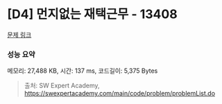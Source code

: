 # [D4] 먼지없는 재택근무 - 13408 

[문제 링크](https://swexpertacademy.com/main/code/problem/problemDetail.do?contestProbId=AX2fGyO6iogDFAW0) 

### 성능 요약

메모리: 27,488 KB, 시간: 137 ms, 코드길이: 5,375 Bytes



> 출처: SW Expert Academy, https://swexpertacademy.com/main/code/problem/problemList.do
